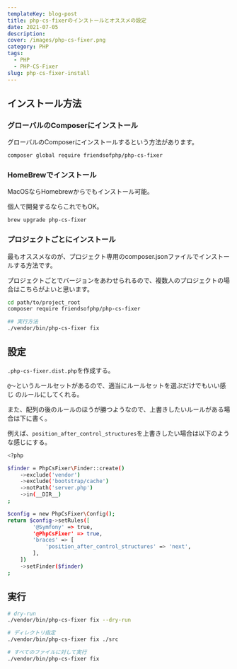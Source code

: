 ```yaml
---
templateKey: blog-post
title: php-cs-fixerのインストールとオススメの設定
date: 2021-07-05
description: 
cover: /images/php-cs-fixer.png
category: PHP
tags:
  - PHP
  - PHP-CS-Fixer
slug: php-cs-fixer-install
---
```


## インストール方法

### グローバルのComposerにインストール

グローバルのComposerにインストールするという方法があります。

```bash
composer global require friendsofphp/php-cs-fixer
```

### HomeBrewでインストール

MacOSならHomebrewからでもインストール可能。

個人で開発するならこれでもOK。

```bash
brew upgrade php-cs-fixer
```

### プロジェクトごとにインストール

最もオススメなのが、プロジェクト専用のcomposer.jsonファイルでインストールする方法です。

プロジェクトごとでバージョンをあわせられるので、複数人のプロジェクトの場合はこちらがよいと思います。

```bash
cd path/to/project_root
composer require friendsofphp/php-cs-fixer

## 実行方法
./vendor/bin/php-cs-fixer fix
```

## 設定

`.php-cs-fixer.dist.php`を作成する。

`@〜`というルールセットがあるので、適当にルールセットを選ぶだけでもいい感じ
のルールにしてくれる。

また、配列の後のルールのほうが勝つようなので、上書きしたいルールがある場合は下に書く。

例えば、`position_after_control_structures`を上書きしたい場合は以下のような感じにする。

```bash
<?php

$finder = PhpCsFixer\Finder::create()
    ->exclude('vendor')
    ->exclude('bootstrap/cache')
    ->notPath('server.php')
    ->in(__DIR__)
;

$config = new PhpCsFixer\Config();
return $config->setRules([
        '@Symfony' => true,
        '@PhpCsFixer' => true,
        'braces' => [
            'position_after_control_structures' => 'next',
        ],
    ])
    ->setFinder($finder)
;
```

## 実行

```bash
# dry-run
./vendor/bin/php-cs-fixer fix --dry-run

# ディレクトリ指定
./vendor/bin/php-cs-fixer fix ./src

# すべてのファイルに対して実行
./vendor/bin/php-cs-fixer fix
```
